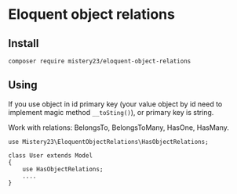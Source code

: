 # Eloquent object relations

## Install
```
composer require mistery23/eloquent-object-relations
```
Using
---
If you use object in id primary key (your value object by id need to implement magic method `__toSting()`), or primary key is string.

Work with relations: BelongsTo, BelongsToMany, HasOne, HasMany.
```
use Mistery23\EloquentObjectRelations\HasObjectRelations;

class User extends Model
{
    use HasObjectRelations;
    ....
}
```